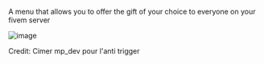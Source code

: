 A menu that allows you to offer the gift of your choice to everyone on your fivem server

![image](https://github.com/user-attachments/assets/856948f7-7261-4655-903b-be3409433e3d)

Credit: Cimer mp_dev pour l'anti trigger
